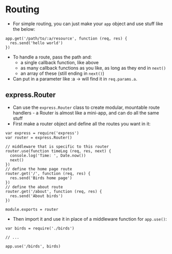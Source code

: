 # Routing

* For simple routing, you can just make your `app` object and use stuff like the below:

```
app.get('/path/to/:a/resource', function (req, res) {
  res.send('hello world')
})
```
* To handle a route, pass the path and:
  - a single callback function, like above
  - as many callback functions as you like, as long as they end in `next()`
  - an array of these (still ending in `next()`)
* Can put in a parameter like :a -> will find it in `req.params.a`.

## express.Router

* Can use the `express.Router` class to create modular, mountable route handlers - a Router is almost like a mini-app, and can do all the same stuff
* First make a router object and define all the routes you want in it:

```
var express = require('express')
var router = express.Router()

// middleware that is specific to this router
router.use(function timeLog (req, res, next) {
  console.log('Time: ', Date.now())
  next()
})
// define the home page route
router.get('/', function (req, res) {
  res.send('Birds home page')
})
// define the about route
router.get('/about', function (req, res) {
  res.send('About birds')
})

module.exports = router
```

* Then import it and use it in place of a middleware function for `app.use()`:

```
var birds = require('./birds')

// ...

app.use('/birds', birds)
```
